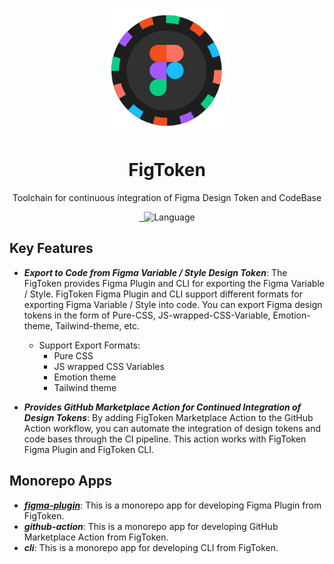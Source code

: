 <p align="center">
  <img src="./libs/assets/figma-logo-orig.svg" height="200px" alt="FigToken Logo"/>
</p>
<h1 align="center">FigToken</h1>
<p align="center">
   Toolchain for continuous integration of Figma Design Token and CodeBase
</p>
<p align="center">
  <a aria-label="last commit" href="https://github.com/skymins04/FigToken/commits/main">
    <img alt="" src="https://img.shields.io/github/last-commit/skymins04/FigToken.svg?style=flat-square" />
  </a>
  <a aria-label="license" href="https://github.com/skymins04/FigToken/blob/main/LICENSE">
    <img src="https://img.shields.io/github/license/skymins04/FigToken.svg?style=flat-square" alt="">
  </a>
  <img alt="Language" src="https://img.shields.io/badge/Language-Typescript-blue?logo=typescript&style=flat-square"/>
</p>

## Key Features

- **_Export to Code from Figma Variable / Style Design Token_**: The FigToken provides Figma Plugin and CLI for exporting the Figma Variable / Style. FigToken Figma Plugin and CLI support different formats for exporting Figma Variable / Style into code. You can export Figma design tokens in the form of Pure-CSS, JS-wrapped-CSS-Variable, Emotion-theme, Tailwind-theme, etc.

  - Support Export Formats:
    - Pure CSS
    - JS wrapped CSS Variables
    - Emotion theme
    - Tailwind theme

- **_Provides GitHub Marketplace Action for Continued Integration of Design Tokens_**: By adding FigToken Marketplace Action to the GitHub Action workflow, you can automate the integration of design tokens and code bases through the CI pipeline. This action works with FigToken Figma Plugin and FigToken CLI.

## Monorepo Apps

- [**_figma-plugin_**](./apps/figma-plugin): This is a monorepo app for developing Figma Plugin from FigToken.
- **_github-action_**: This is a monorepo app for developing GitHub Marketplace Action from FigToken.
- **_cli_**: This is a monorepo app for developing CLI from FigToken.
